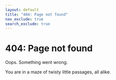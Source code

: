 ```yaml
---
layout: default
title: "404: Page not found"
nav_exclude: true
search_exclude: true
---
```


<div class="page">
  <h1 class="page-title">404: Page not found</h1>
  <p class="lead">Oops. Something went wrong.</p>
  <p> You are in a maze of twisty little passages, all alike. </p>
</div>
